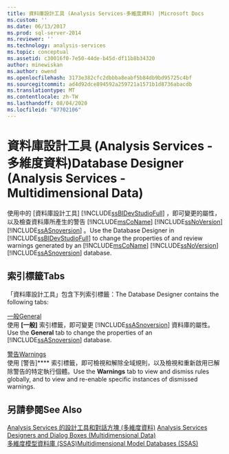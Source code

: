 ```yaml
---
title: 資料庫設計工具 (Analysis Services-多維度資料) |Microsoft Docs
ms.custom: ''
ms.date: 06/13/2017
ms.prod: sql-server-2014
ms.reviewer: ''
ms.technology: analysis-services
ms.topic: conceptual
ms.assetid: c30016f0-7e50-44de-b45d-df11b8b34320
author: minewiskan
ms.author: owend
ms.openlocfilehash: 3173e382cfc2dbbba8eabf5b84db9bd95725c4bf
ms.sourcegitcommit: ad4d92dce894592a259721a1571b1d8736abacdb
ms.translationtype: MT
ms.contentlocale: zh-TW
ms.lasthandoff: 08/04/2020
ms.locfileid: "87702106"
---
```

# <a name="database-designer-analysis-services---multidimensional-data"></a><span data-ttu-id="fd24d-102">資料庫設計工具 (Analysis Services - 多維度資料)</span><span class="sxs-lookup"><span data-stu-id="fd24d-102">Database Designer (Analysis Services - Multidimensional Data)</span></span>
  <span data-ttu-id="fd24d-103">使用中的 [資料庫設計工具] [!INCLUDE[ssBIDevStudioFull](../includes/ssbidevstudiofull-md.md)] ，即可變更的屬性，以及檢查資料庫所產生的警告 [!INCLUDE[msCoName](../includes/msconame-md.md)] [!INCLUDE[ssNoVersion](../includes/ssnoversion-md.md)] [!INCLUDE[ssASnoversion](../includes/ssasnoversion-md.md)] 。</span><span class="sxs-lookup"><span data-stu-id="fd24d-103">Use the Database Designer in [!INCLUDE[ssBIDevStudioFull](../includes/ssbidevstudiofull-md.md)] to change the properties of and review warnings generated by an [!INCLUDE[msCoName](../includes/msconame-md.md)] [!INCLUDE[ssNoVersion](../includes/ssnoversion-md.md)] [!INCLUDE[ssASnoversion](../includes/ssasnoversion-md.md)] database.</span></span>  
  
## <a name="tabs"></a><span data-ttu-id="fd24d-104">索引標籤</span><span class="sxs-lookup"><span data-stu-id="fd24d-104">Tabs</span></span>  
 <span data-ttu-id="fd24d-105">「資料庫設計工具」包含下列索引標籤：</span><span class="sxs-lookup"><span data-stu-id="fd24d-105">The Database Designer contains the following tabs:</span></span>  
  
 [<span data-ttu-id="fd24d-106">一般</span><span class="sxs-lookup"><span data-stu-id="fd24d-106">General</span></span>](general-database-designer-analysis-services-multidimensional-data.md)  
 <span data-ttu-id="fd24d-107">使用 **[一般]** 索引標籤，即可變更 [!INCLUDE[ssASnoversion](../includes/ssasnoversion-md.md)] 資料庫的屬性。</span><span class="sxs-lookup"><span data-stu-id="fd24d-107">Use the **General** tab to change the properties of an [!INCLUDE[ssASnoversion](../includes/ssasnoversion-md.md)] database.</span></span>  
  
 [<span data-ttu-id="fd24d-108">警告</span><span class="sxs-lookup"><span data-stu-id="fd24d-108">Warnings</span></span>](warnings-database-designer-analysis-services-multidimensional-data.md)  
 <span data-ttu-id="fd24d-109">使用 [警告]\*\*\*\* 索引標籤，即可檢視和解除全域規則，以及檢視和重新啟用已解除警告的特定執行個體。</span><span class="sxs-lookup"><span data-stu-id="fd24d-109">Use the **Warnings** tab to view and dismiss rules globally, and to view and re-enable specific instances of dismissed warnings.</span></span>  
  
## <a name="see-also"></a><span data-ttu-id="fd24d-110">另請參閱</span><span class="sxs-lookup"><span data-stu-id="fd24d-110">See Also</span></span>  
 <span data-ttu-id="fd24d-111">[Analysis Services 的設計工具和對話方塊 &#40;多維度資料&#41;](analysis-services-designers-and-dialog-boxes-multidimensional-data.md) </span><span class="sxs-lookup"><span data-stu-id="fd24d-111">[Analysis Services Designers and Dialog Boxes &#40;Multidimensional Data&#41;](analysis-services-designers-and-dialog-boxes-multidimensional-data.md) </span></span>  
 [<span data-ttu-id="fd24d-112">多維度模型資料庫 &#40;SSAS&#41;</span><span class="sxs-lookup"><span data-stu-id="fd24d-112">Multidimensional Model Databases &#40;SSAS&#41;</span></span>](multidimensional-models/multidimensional-model-databases-ssas.md)  
  
  
